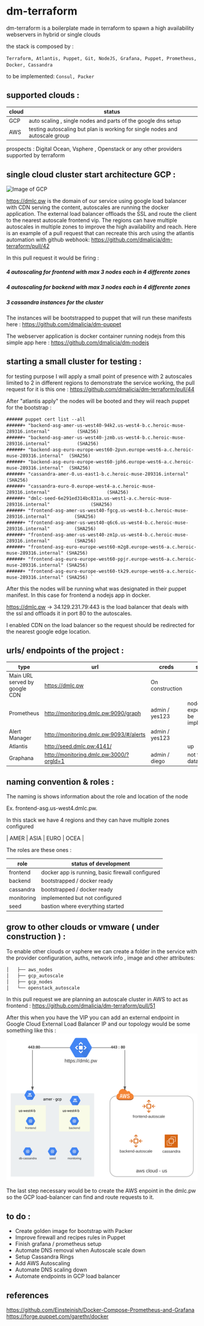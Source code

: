 # dm-terraform

dm-terraform is a boilerplate made in terraform to spawn a high availability webservers in hybrid or single clouds
 
the stack is composed by :

``` Terraform, Atlantis, Puppet, Git, NodeJS, Grafana, Puppet, Prometheus, Docker, Cassandra ```

to be implemented:     ``` Consul, Packer ```
 
 
## supported clouds :

| cloud | status |
| ------ | ------ |
| GCP | auto scaling , single nodes and parts of the google dns setup |
| AWS | testing autoscaling but plan is working for single nodes and autoscale group |
 

 
 prospects : Digital Ocean, Vsphere , Openstack or any other providers supported by terraform
 
 
## single cloud cluster start architecture GCP :

![Image of GCP](https://github.com/dmalicia/dm-terraform/blob/master/docs/dmlc.svg)

https://dmlc.pw is the domain of our service using google load balancer with CDN serving the content, autoscales are running the docker application.
The external load balancer offloads the SSL and route the client to the nearest autoscale frontend vip.
The regions can have multiple autoscales in multiple zones to improve the high availability and reach.
Here is an example of a pull request that can recreate this arch using the atlantis automation with github webhook:
https://github.com/dmalicia/dm-terraform/pull/42

In this pull request it would be firing :

##### 4 autoscaling for frontend with max 3 nodes each in 4 differente zones
##### 4 autoscaling for backend with max 3 nodes each in 4 differente zones
##### 3 cassandra instances for the cluster

The instances will be bootstrapped to puppet that will run these manifests here :
https://github.com/dmalicia/dm-puppet

The webserver application is docker container running nodejs from this simple app here :
https://github.com/dmalicia/dm-nodejs


## starting a small cluster for testing :
for testing purpose I will apply a small point of presence with 2 autoscales limited to 2 in different regions to demonstrate the service working,
the pull request for it is this one :
https://github.com/dmalicia/dm-terraform/pull/44

After "atlantis apply" the nodes will be booted and they wiil reach puppet for the bootstrap : 
```
###### puppet cert list --all
######+ "backend-asg-amer-us-west40-94k2.us-west4-b.c.heroic-muse-289316.internal"          (SHA256) 
######+ "backend-asg-amer-us-west40-jzmb.us-west4-b.c.heroic-muse-289316.internal"          (SHA256) 
######+ "backend-asg-euro-europe-west60-2pvn.europe-west6-a.c.heroic-muse-289316.internal"  (SHA256) 
######+ "backend-asg-euro-europe-west60-jph6.europe-west6-a.c.heroic-muse-289316.internal"  (SHA256) 
######+ "cassandra-amer-0.us-east1-b.c.heroic-muse-289316.internal"                         (SHA256) 
######+ "cassandra-euro-0.europe-west4-a.c.heroic-muse-289316.internal"                     (SHA256) 
######+ "dmlc-seed-6e291ed314bc831a.us-west1-a.c.heroic-muse-289316.internal"               (SHA256) 
######+ "frontend-asg-amer-us-west40-fgcg.us-west4-b.c.heroic-muse-289316.internal"         (SHA256) 
######+ "frontend-asg-amer-us-west40-q6c6.us-west4-b.c.heroic-muse-289316.internal"         (SHA256) 
######+ "frontend-asg-amer-us-west40-zm1p.us-west4-b.c.heroic-muse-289316.internal"         (SHA256) 
######+ "frontend-asg-euro-europe-west60-m2g8.europe-west6-a.c.heroic-muse-289316.internal" (SHA256) 
######+ "frontend-asg-euro-europe-west60-ppjr.europe-west6-a.c.heroic-muse-289316.internal" (SHA256) 
######+ "frontend-asg-euro-europe-west60-tk29.europe-west6-a.c.heroic-muse-289316.internal" (SHA256) `
```
After this the nodes will be running what was designated in their puppet manifest. In this case for frontend a nodejs app in docker.

https://dmlc.pw -> 34.129.231.79:443 is the load balancer that deals with the ssl and offloads it in port 80 to the autoscales.

I enabled CDN on the load balancer so the request should be redirected for the nearest google edge location.


## urls/ endpoints of the project :

| type | url | creds | status |
| ------ | ------ | ------ | ------ |
| Main URL served by google CDN | https://dmlc.pw | On construction | 
| Prometheus | http://monitoring.dmlc.pw:9090/graph | admin / yes123 | node exporters to be implemented |
| Alert Manager | http://monitoring.dmlc.pw:9093/#/alerts | admin / yes123 | |
| Atlantis | http://seed.dmlc.pw:4141/ |  | up |
| Graphana | http://monitoring.dmlc.pw:3000/?orgId=1 | admin / diego | not feeding data to it yet |


## naming convention & roles :

The naming is shows information about the role and location of the node

Ex.
frontend-asg.us-west4.dmlc.pw.

In this stack we have 4 regions and they can have multiple zones configured

| AMER | ASIA | EURO | OCEA |

The roles are these ones :

| role | status of development |
| ------ | ------ |
| frontend  |  docker app is running, basic firewall configured |
| backend | bootstrapped / docker ready |
| cassandra | bootstrapped / docker ready  |
| monitoring | implemented but not configured |
| seed | bastion where everything started |


## grow to other clouds or vmware ( under construction ) :
To enable other clouds or vsphere we can create a folder in the service with the provider configuration, auths, network info , image and other attributes:

```├── frontend
│   ├── aws_nodes
│   ├── gcp_autoscale
│   ├── gcp_nodes
│   └── openstack_autoscale
```
In this pull request we are planning an autoscale cluster in AWS to act as frontend :
https://github.com/dmalicia/dm-terraform/pull/51

After this when you have the VIP you can add an external endpoint in Google Cloud External Load Balancer IP and our topology would be some something like this :
![Image of GCP](https://github.com/dmalicia/dm-terraform/blob/master/docs/asg2clouds.svg)

The last step necessary would be to create the AWS enpoint in the dmlc.pw so the GCP load-balancer can find and route requests to it.


## to do :
- Create golden image for bootstrap with Packer
- Improve firewall and recipes rules in Puppet
- Finish grafana / prometheus setup
- Automate DNS removal when Autoscale scale down
- Setup Cassandra Rings
- Add AWS Autoscaling
- Automate DNS scaling down
- Automate endpoints in GCP load balancer 


## references
https://github.com/Einsteinish/Docker-Compose-Prometheus-and-Grafana
https://forge.puppet.com/garethr/docker







